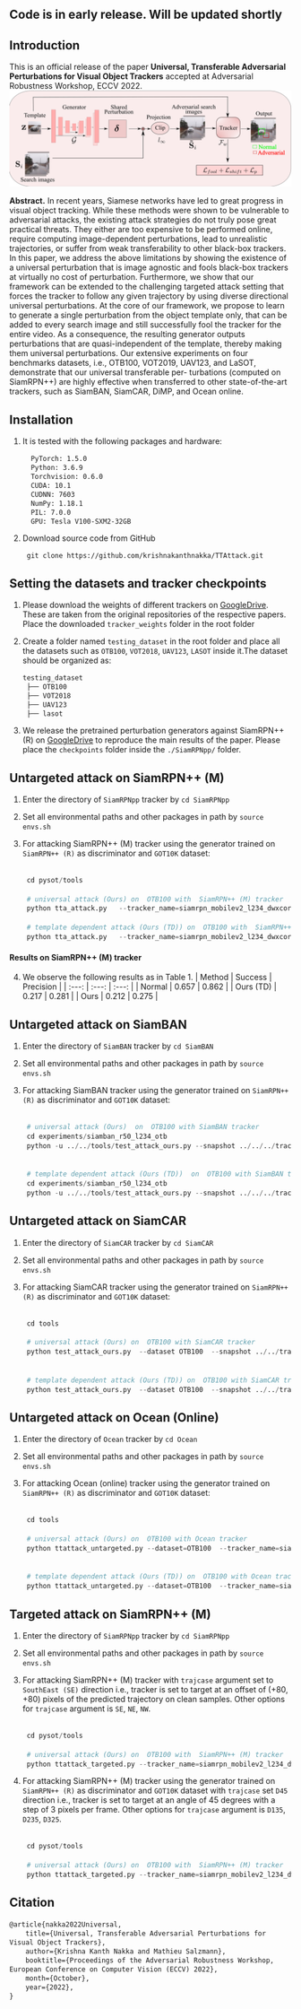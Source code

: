 ## Code is in early release. Will be updated shortly


## Introduction

This is an official release of the paper **Universal, Transferable Adversarial Perturbations for Visual Object Trackers** accepted at Adversarial Robustness Workshop, ECCV 2022.
![images](./images/frameworkfull_new_V2.png)

**Abstract.** In recent years, Siamese networks have led to great progress in visual object tracking. While these methods were shown to be vulnerable to adversarial attacks, the existing attack strategies do not truly pose great practical threats. They either are too expensive to be performed online, require computing image-dependent perturbations, lead to unrealistic trajectories, or suffer from weak transferability to other black-box trackers. In this paper, we address the above limitations by showing the existence of a universal perturbation that is image agnostic and fools black-box trackers at virtually no cost of perturbation. Furthermore, we show that our framework can be extended to the challenging targeted attack setting that forces the tracker to follow any given trajectory by using diverse directional universal perturbations. At the core of our framework, we propose to learn to generate a single perturbation from the object template only, that can be added to every search image and still successfully fool the tracker for the entire video. As a consequence, the resulting generator outputs perturbations that are quasi-independent of the template, thereby making them universal perturbations. Our extensive experiments on four benchmarks datasets, i.e., OTB100, VOT2019, UAV123, and LaSOT, demonstrate that our universal transferable per- turbations (computed on SiamRPN++) are highly effective when transferred to other state-of-the-art trackers, such as SiamBAN, SiamCAR, DiMP, and Ocean online.



## Installation

1. It is tested with the following packages and hardware:

    ``` text
      PyTorch: 1.5.0
      Python: 3.6.9
      Torchvision: 0.6.0
      CUDA: 10.1
      CUDNN: 7603
      NumPy: 1.18.1
      PIL: 7.0.0
      GPU: Tesla V100-SXM2-32GB
   ```

2. Download source code from GitHub
   ```
    git clone https://github.com/krishnakanthnakka/TTAttack.git
   ```

## Setting the datasets and tracker checkpoints

1. Please download the weights of different trackers on [GoogleDrive](https://drive.google.com/drive/folders/1CawsQuwFiGlHxqLYM2BOOF9NxxI-U_m4?usp=sharing). These are taken from the original repositories of the respective papers.
  Place the downloaded ```tracker_weights``` folder in the root folder

2. Create a folder named ```testing_dataset``` in  the root  folder and place all the datasets such as ```OTB100```, ```VOT2018```, ```UAV123```, ```LASOT``` inside it.The dataset should be organized as:
    ```
    testing_dataset
     ├── OTB100
     ├── VOT2018
     ├── UAV123
     ├── lasot
    ```


3. We release  the pretrained perturbation generators against SiamRPN++ (R) on [GoogleDrive](https://drive.google.com/drive/folders/1CawsQuwFiGlHxqLYM2BOOF9NxxI-U_m4?usp=sharing) to reproduce the main results of the paper.
    Please place the ```checkpoints``` folder inside the  ```./SiamRPNpp/``` folder.




## Untargeted attack on SiamRPN++ (M)

1. Enter the directory of ```SiamRPNpp``` tracker by ```cd SiamRPNpp```

2. Set all environmental paths and other packages in path by ```source envs.sh```

3. For attacking SiamRPN++ (M) tracker using the generator trained on ```SiamRPN++ (R)``` as discriminator and ```GOT10K``` dataset:

   ```py

    cd pysot/tools

    # universal attack (Ours) on  OTB100 with  SiamRPN++ (M) tracker
    python tta_attack.py   --tracker_name=siamrpn_mobilev2_l234_dwxcorr --dataset=OTB100 --case=1 --gpu=1 --model_iter=4_net_G.pth --attack_universal

    # template dependent attack (Ours (TD)) on  OTB100 with  SiamRPN++ (M) tracker
    python tta_attack.py   --tracker_name=siamrpn_mobilev2_l234_dwxcorr --dataset=OTB100 --case=1 --gpu=1 --model_iter=4_net_G.pth
   ```

#### Results on SiamRPN++ (M) tracker

4. We observe the following results as in Table 1.
    | Method | Success  | Precision |
    | :---:  | :---:     | :---:    |
    |  Normal | 0.657     | 0.862    |
    |  Ours (TD)  | 0.217  | 0.281    |
    |  Ours  | 0.212     | 0.275     |


## Untargeted attack on SiamBAN

1. Enter the directory of ```SiamBAN``` tracker by ```cd SiamBAN```

2. Set all environmental paths and other packages in path by ```source envs.sh```

3. For attacking SiamBAN tracker using the generator trained on ```SiamRPN++ (R)``` as discriminator and ```GOT10K``` dataset:

   ```py

    # universal attack (Ours)  on  OTB100 with SiamBAN tracker
    cd experiments/siamban_r50_l234_otb
    python -u ../../tools/test_attack_ours.py --snapshot ../../../tracker_weights/siamban_r50_l234_otb/model.pth  --dataset OTB100 --config ../../../tracker_weights/siamban_r50_l234_otb/config.yaml  --model_iter=4_net_G.pth --case=1 --eps=8  --attack_universal


    # template dependent attack (Ours (TD))  on  OTB100 with SiamBAN tracker
    cd experiments/siamban_r50_l234_otb
    python -u ../../tools/test_attack_ours.py --snapshot ../../../tracker_weights/siamban_r50_l234_otb/model.pth  --dataset OTB100 --config ../../../tracker_weights/siamban_r50_l234_otb/config.yaml  --model_iter=4_net_G.pth --case=1 --eps=8

   ```

## Untargeted attack on SiamCAR

1. Enter the directory of ```SiamCAR``` tracker by ```cd SiamCAR```

2. Set all environmental paths and other packages in path by ```source envs.sh```

3. For attacking SiamCAR tracker using the generator trained on ```SiamRPN++ (R)``` as discriminator and ```GOT10K``` dataset:

   ```py

    cd tools

    # universal attack (Ours) on  OTB100 with SiamCAR tracker
    python test_attack_ours.py  --dataset OTB100  --snapshot ../../tracker_weights/siamcar_general/model_general.pth   --model_iter=4_net_G.pth --case=1 --eps=8  --attack_universal


    # template dependent attack (Ours (TD)) on  OTB100 with SiamCAR tracker
    python test_attack_ours.py  --dataset OTB100  --snapshot ../../tracker_weights/siamcar_general/model_general.pth   --model_iter=4_net_G.pth --case=1 --eps=8

   ```


## Untargeted attack on Ocean (Online)

1. Enter the directory of ```Ocean``` tracker by ```cd Ocean```

2. Set all environmental paths and other packages in path by ```source envs.sh```

3. For attacking Ocean (online) tracker using the generator trained on ```SiamRPN++ (R)``` as discriminator and ```GOT10K``` dataset:

   ```py

    cd tools

    # universal attack (Ours) on  OTB100 with Ocean tracker
    python ttattack_untargeted.py --dataset=OTB100  --tracker_name=siam_ocean_online --case=1  --model_iter=4_net_G.pth --gpu=0  --attack_universal


    # template dependent attack (Ours (TD)) on  OTB100 with Ocean tracker
    python ttattack_untargeted.py --dataset=OTB100  --tracker_name=siam_ocean_online --case=1  --model_iter=4_net_G.pth --gpu=0

   ```




## Targeted attack on SiamRPN++ (M)

1. Enter the directory of ```SiamRPNpp``` tracker by ```cd SiamRPNpp```

2. Set all environmental paths and other packages in path by ```source envs.sh```

3. For attacking SiamRPN++ (M)  tracker with ```trajcase``` argument set to ```SouthEast (SE)``` direction i.e., tracker is set to target at an offset of (+80, +80) pixels  of the predicted trajectory on clean samples.
    Other options for ```trajcase``` argument is ```SE```, ```NE```, ```NW```.


   ```py

    cd pysot/tools

    # universal attack (Ours) on  OTB100 with  SiamRPN++ (M) tracker
    python ttattack_targeted.py --tracker_name=siamrpn_mobilev2_l234_dwxcorr --dataset=OTB100 --case=2 --gpu=1 --model_iter=4_net_G.pth --trajcase=SE  --attack_universal

    ```
4. For attacking SiamRPN++ (M)  tracker using the generator trained on ```SiamRPN++ (R)``` as discriminator and ```GOT10K``` dataset with ```trajcase``` set ```D45``` direction i.e., tracker is set to target at an angle of 45 degrees with a step of 3 pixels per frame.
    Other options for ```trajcase``` argument is ```D135```, ```D235```, ```D325```.

   ```py

    cd pysot/tools

    # universal attack (Ours) on  OTB100 with  SiamRPN++ (M) tracker
    python ttattack_targeted.py --tracker_name=siamrpn_mobilev2_l234_dwxcorr --dataset=OTB100 --case=2 --gpu=1 --model_iter=4_net_G.pth --trajcase=D45  --attack_universal

    ```







## Citation
```
@article{nakka2022Universal,
    title={Universal, Transferable Adversarial Perturbations for Visual Object Trackers},
    author={Krishna Kanth Nakka and Mathieu Salzmann},
    booktitle={Proceedings of the Adversarial Robustness Workshop, European Conference on Computer Vision (ECCV) 2022},
    month={October},
    year={2022},
}
```
